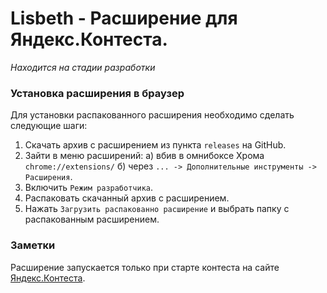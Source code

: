 # Lisbeth - Расширение для Яндекс.Контеста.

*Находится на стадии разработки*

### Установка расширения в браузер
Для установки распакованного расширения необходимо сделать следующие шаги:
1. Скачать архив с расширением из пункта `releases` на GitHub.
2. Зайти в меню расширений: 
  а) вбив в омнибоксе Хрома `chrome://extensions/`
  б) через `... -> Дополнительные инструменты -> Расширения`.
3. Включить `Режим разработчика`.
4. Распаковать скачанный архив с расширением.
5. Нажать `Загрузить распакованно расширение` и выбрать папку с распакованным расширением.

### Заметки
Расширение запускается только при старте контеста на сайте [Яндекс.Контеста](http://contest.yandex.ru/).
